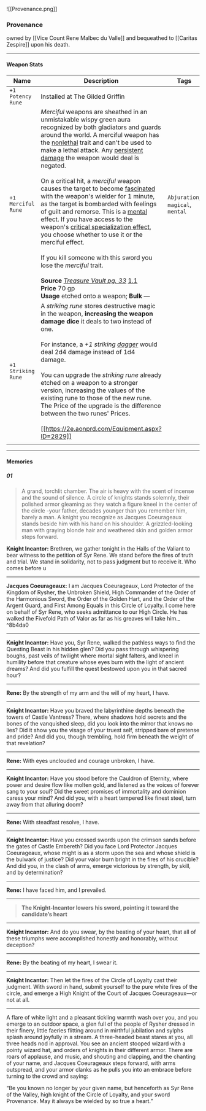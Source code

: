 ![[Provenance.png]]

### Provenance

owned by [[Vice Count Rene Malbec du Valle]] and bequeathed to [[Caritas Zespire]] upon his death.

---

#### Weapon Stats

| Name               | Description                                                                                                                                                                                                                                                                                                                                                                                                                                                                                                                                                                                                                                                                                                                                                                                                                                                                                                                                                                                                                                                                                                                                            | Tags                              |
| ------------------ | ------------------------------------------------------------------------------------------------------------------------------------------------------------------------------------------------------------------------------------------------------------------------------------------------------------------------------------------------------------------------------------------------------------------------------------------------------------------------------------------------------------------------------------------------------------------------------------------------------------------------------------------------------------------------------------------------------------------------------------------------------------------------------------------------------------------------------------------------------------------------------------------------------------------------------------------------------------------------------------------------------------------------------------------------------------------------------------------------------------------------------------------------------ | --------------------------------- |
| `+1 Potency Rune`  | Installed at The Gilded Griffin                                                                                                                                                                                                                                                                                                                                                                                                                                                                                                                                                                                                                                                                                                                                                                                                                                                                                                                                                                                                                                                                                                                        |                                   |
| `+1 Merciful Rune` | _Merciful_ weapons are sheathed in an unmistakable wispy green aura recognized by both gladiators and guards around the world. A merciful weapon has the [nonlethal](https://2e.aonprd.com/Traits.aspx?ID=188) trait and can't be used to make a lethal attack. Any [persistent damage](https://2e.aonprd.com/Conditions.aspx?ID=29) the weapon would deal is negated.     <br><br>On a critical hit, a _merciful_ weapon causes the target to become [fascinated](https://2e.aonprd.com/Conditions.aspx?ID=14) with the weapon's wielder for 1 minute, as the target is bombarded with feelings of guilt and remorse. This is a [mental](https://2e.aonprd.com/Traits.aspx?ID=106) effect. If you have access to the weapon's [critical specialization effect](https://2e.aonprd.com/Rules.aspx?ID=235), you choose whether to use it or the merciful effect. <br><br>If you kill someone with this sword you lose the _merciful_ trait.<br><br>**Source** [_Treasure Vault pg. 33_](https://2e.aonprd.com/Sources.aspx?ID=191) [1.1](https://2e.aonprd.com/Sources.aspx?ID=191)  <br>**Price** 70 gp  <br>**Usage** etched onto a weapon; **Bulk** — | `Abjuration`, `magical`, `mental` |
| `+1 Striking Rune` | A _striking rune_ stores destructive magic in the weapon, **increasing the weapon damage dice** it deals to two instead of one. <br><br>For instance, a _+1 striking [dagger](https://2e.aonprd.com/Weapons.aspx?ID=3)_ would deal 2d4 damage instead of 1d4 damage.  <br><br>You can upgrade the _striking rune_ already etched on a weapon to a stronger version, increasing the values of the existing rune to those of the new rune. The Price of the upgrade is the difference between the two runes' Prices.<br><br>[[https://2e.aonprd.com/Equipment.aspx?ID=2829]]                                                                                                                                                                                                                                                                                                                                                                                                                                                                                                                                                                             |                                   |
|                    |                                                                                                                                                                                                                                                                                                                                                                                                                                                                                                                                                                                                                                                                                                                                                                                                                                                                                                                                                                                                                                                                                                                                                        |                                   |

---

#### Memories


#####  01

> A grand, torchlit chamber. The air is heavy with the scent of incense and the sound of silence. A circle of knights stands solemnly, their polished armor gleaming as they watch a figure kneel in the center of the circle -your father, decades younger than you remember him, barely a man. A knight you recognize as Jacques Coeurageaux stands beside him with his hand on his shoulder. A grizzled-looking man with graying blonde hair and weathered skin and golden armor steps forward.



**Knight Incantor:** 
Brethren, we gather tonight in the Halls of the Valiant to bear witness to the petition of Syr Rene. We stand before the fires of truth and trial. We stand in solidarity, not to pass judgment but to receive it. Who comes before u

---

**Jacques Coeurageaux:**
I am Jacques Coeurageaux, Lord Protector of the Kingdom of Rysher, the Unbroken Shield, High Commander of the Order of the Harmonious Sword, the Order of the Golden Hart, and the Order of the Argent Guard, and First Among Equals in this Circle of Loyalty. I come here on behalf of Syr Rene, who seeks admittance to our High Circle. He has walked the Fivefold Path of Valor as far as his greaves will take him._ ^8b4da0

---

**Knight Incantor:**
Have you, Syr Rene, walked the pathless ways to find the Questing Beast in his hidden glen? Did you pass through whispering boughs, past veils of twilight where mortal sight falters, and kneel in humility before that creature whose eyes burn with the light of ancient dreams? And did you fulfill the quest bestowed upon you in that sacred hour?

---

**Rene:**
By the strength of my arm and the will of my heart, I have.

---

**Knight Incantor:**
Have you braved the labyrinthine depths beneath the towers of Castle Vantress? There, where shadows hold secrets and the bones of the vanquished sleep, did you look into the mirror that knows no lies? Did it show you the visage of your truest self, stripped bare of pretense and pride? And did you, though trembling, hold firm beneath the weight of that revelation?

---

**Rene:**
With eyes unclouded and courage unbroken, I have.

---

**Knight Incantor:**
Have you stood before the Cauldron of Eternity, where power and desire flow like molten gold, and listened as the voices of forever sang to your soul? Did the sweet promises of immortality and dominion caress your mind? And did you, with a heart tempered like finest steel, turn away from that alluring doom?

---

**Rene:**
With steadfast resolve, I have.

---

**Knight Incantor:**
Have you crossed swords upon the crimson sands before the gates of Castle Embereth? Did you face Lord Protector Jacques Coeurageaux, whose might is as a storm upon the sea and whose shield is the bulwark of justice? Did your valor burn bright in the fires of his crucible? And did you, in the clash of arms, emerge victorious by strength, by skill, and by determination?

---

**Rene:**
I have faced him, and I prevailed.

---

> **The Knight-Incantor lowers his sword, pointing it toward the candidate’s heart**


---

**Knight Incantor:**
And do you swear, by the beating of your heart, that all of these triumphs were accomplished honestly and honorably, without deception?

---

**Rene:**
By the beating of my heart, I swear it.

---

**Knight Incantor:**
Then let the fires of the Circle of Loyalty cast their judgment. With sword in hand, submit yourself to the pure white fires of the circle, and emerge a High Knight of the Court of Jacques Coeurageaux—or not at all.

---

A flare of white light and a pleasant tickling warmth wash over you, and you emerge to an outdoor space, a glen full of the people of Rysher dressed in their finery, little faeries flitting around in mirthful jubilation and sylphs splash around joyfully in a stream. A three-headed beast stares at you, all three heads nod in approval. You see an ancient stooped wizard with a pointy wizard hat, and orders of knights in their different armor. There are roars of applause, and music, and shouting and clapping, and the chanting of your name, and Jacques Coeurageaux steps forward, with arms outspread, and your armor clanks as he pulls you into an embrace before turning to the crowd and saying:

“Be you known no longer by your given name, but henceforth as Syr Rene of the Valley, high knight of the Circle of Loyalty, and your sword Provenance. May it always be wielded by so true a heart.”
